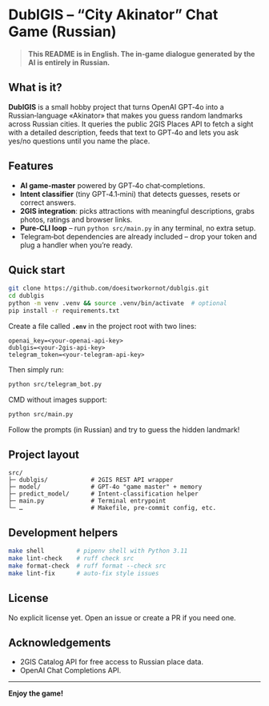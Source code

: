 # DublGIS – “City Akinator” Chat Game (Russian)

> **This README is in English. The in‑game dialogue generated by the AI is entirely in Russian.**

## What is it?

**DublGIS** is a small hobby project that turns OpenAI GPT‑4o into a Russian‑language «Akinator» that makes you guess random landmarks across Russian cities. It queries the public 2GIS Places API to fetch a sight with a detailed description, feeds that text to GPT‑4o and lets you ask yes/no questions until you name the place.

## Features

* **AI game‑master** powered by GPT‑4o chat‑completions.
* **Intent classifier** (tiny GPT‑4.1‑mini) that detects guesses, resets or correct answers. 
* **2GIS integration**: picks attractions with meaningful descriptions, grabs photos, ratings and browser links. 
* **Pure‑CLI loop** – run `python src/main.py` in any terminal, no extra setup. 
* Telegram‑bot dependencies are already included – drop your token and plug a handler when you’re ready. 

## Quick start

```bash
git clone https://github.com/doesitworkornot/dublgis.git
cd dublgis
python -m venv .venv && source .venv/bin/activate  # optional
pip install -r requirements.txt
```

Create a file called **`.env`** in the project root with two lines:

```env
openai_key=<your-openai-api-key>
dublgis=<your-2gis-api-key>
telegram_token=<your-telegram-api-key>
```

Then simply run:
```bash
python src/telegram_bot.py
```
CMD without images support:
```bash
python src/main.py
```

Follow the prompts (in Russian) and try to guess the hidden landmark!

## Project layout

```
src/
├─ dublgis/            # 2GIS REST API wrapper
├─ model/              # GPT‑4o "game master" + memory
├─ predict_model/      # Intent‑classification helper
├─ main.py             # Terminal entrypoint
└─ …                   # Makefile, pre‑commit config, etc.
```

## Development helpers

```bash
make shell         # pipenv shell with Python 3.11
make lint-check    # ruff check src
make format-check  # ruff format --check src
make lint-fix      # auto‑fix style issues
```

## License

No explicit license yet. Open an issue or create a PR if you need one.

## Acknowledgements

* 2GIS Catalog API for free access to Russian place data.
* OpenAI Chat Completions API.

---

**Enjoy the game!**
